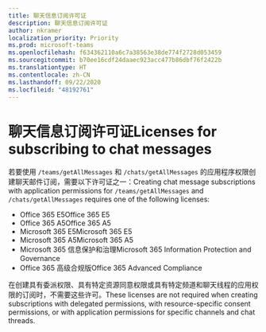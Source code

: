 ```yaml
---
title: 聊天信息订阅许可证
description: 聊天信息订阅许可证
author: nkramer
localization_priority: Priority
ms.prod: microsoft-teams
ms.openlocfilehash: f634362110a6c7a38563e38de774f2728d053459
ms.sourcegitcommit: b70ee16cdf24daaec923acc477b86dbf76f2422b
ms.translationtype: HT
ms.contentlocale: zh-CN
ms.lasthandoff: 09/22/2020
ms.locfileid: "48192761"
---
```

# <a name="licenses-for-subscribing-to-chat-messages"></a><span data-ttu-id="3db59-103">聊天信息订阅许可证</span><span class="sxs-lookup"><span data-stu-id="3db59-103">Licenses for subscribing to chat messages</span></span>

<span data-ttu-id="3db59-104">若要使用 `/teams/getAllMessages` 和 `/chats/getAllMessages` 的应用程序权限创建聊天邮件订阅，需要以下许可证之一：</span><span class="sxs-lookup"><span data-stu-id="3db59-104">Creating chat message subscriptions with application permissions for `/teams/getAllMessages` and `/chats/getAllMessages` requires one of the following licenses:</span></span>

* <span data-ttu-id="3db59-105">Office 365 E5</span><span class="sxs-lookup"><span data-stu-id="3db59-105">Office 365 E5</span></span>
* <span data-ttu-id="3db59-106">Office 365 A5</span><span class="sxs-lookup"><span data-stu-id="3db59-106">Office 365 A5</span></span>
* <span data-ttu-id="3db59-107">Microsoft 365 E5</span><span class="sxs-lookup"><span data-stu-id="3db59-107">Microsoft 365 E5</span></span>
* <span data-ttu-id="3db59-108">Microsoft 365 A5</span><span class="sxs-lookup"><span data-stu-id="3db59-108">Microsoft 365 A5</span></span>
* <span data-ttu-id="3db59-109">Microsoft 365 信息保护和治理</span><span class="sxs-lookup"><span data-stu-id="3db59-109">Microsoft 365 Information Protection and Governance</span></span>
* <span data-ttu-id="3db59-110">Office 365 高级合规版</span><span class="sxs-lookup"><span data-stu-id="3db59-110">Office 365 Advanced Compliance</span></span> 

<span data-ttu-id="3db59-111">在创建具有委派权限、具有特定资源同意权限或具有特定频道和聊天线程的应用权限的订阅时，不需要这些许可。</span><span class="sxs-lookup"><span data-stu-id="3db59-111">These licenses are not required when creating subscriptions with delegated permissions, with resource-specific consent permissions, or with application permissions for specific channels and chat threads.</span></span>
